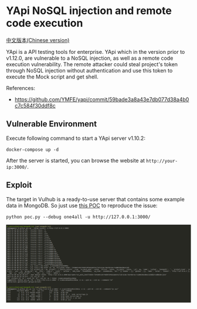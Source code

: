 # YApi NoSQL injection and remote code execution

[中文版本(Chinese version)](README.zh-cn.md)

YApi is a API testing tools for enterprise. YApi which in the version prior to v1.12.0, are vulnerable to a NoSQL injection, as well as a remote code execution vulnerability. The remote attacker could steal project's token through NoSQL injection without authentication and use this token to execute the Mock script and get shell.

References:

- <https://github.com/YMFE/yapi/commit/59bade3a8a43e7db077d38a4b0c7c584f30ddf8c>

## Vulnerable Environment

Execute following command to start a YApi server v1.10.2:

```
docker-compose up -d
```

After the server is started, you can browse the website at `http://your-ip:3000/`.

## Exploit

The target in Vulhub is a ready-to-use server that contains some example data in MongoDB. So just use [this POC](poc.py) to reproduce the issue:

```
python poc.py --debug one4all -u http://127.0.0.1:3000/
```

![](1.png)

